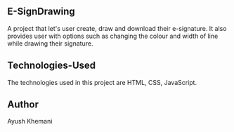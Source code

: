 ## E-SignDrawing

A project that let's user create, draw and download their e-signature.
It also provides user with options such as changing the colour and width of line while drawing their signature.

## Technologies-Used
The technologies used in this project are HTML, CSS, JavaScript.

## Author
Ayush Khemani
